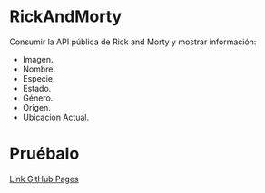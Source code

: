 # RickAndMorty 
Consumir la API pública de Rick and Morty y mostrar información:
* Imagen. 
* Nombre. 
* Especie. 
* Estado. 
* Género. 
* Origen.
* Ubicación Actual. 

# Pruébalo
[Link GitHub Pages](https://jrsierrago.github.io/RickAndMorty/)
